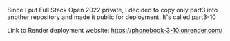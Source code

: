 Since I put Full Stack Open 2022 private, I decided to copy only part3
into another repository and made it public for deployment.
It's called part3-10

Link to Render deployment website:
https://phonebook-3-10.onrender.com/